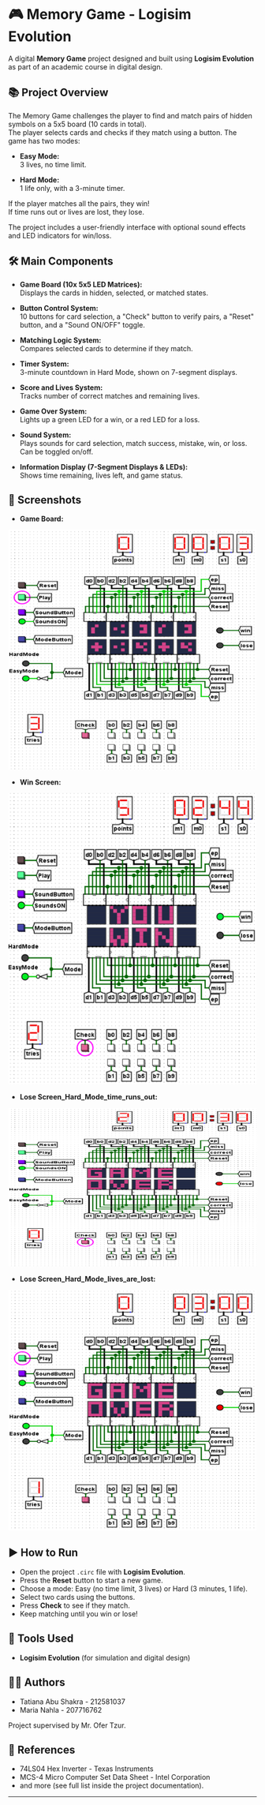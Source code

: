 # 🎮 Memory Game - Logisim Evolution

A digital **Memory Game** project designed and built using **Logisim Evolution** as part of an academic course in digital design.

## 📚 Project Overview
The Memory Game challenges the player to find and match pairs of hidden symbols on a 5x5 board (10 cards in total).  
The player selects cards and checks if they match using a button. The game has two modes:

- **Easy Mode:**  
  3 lives, no time limit.

- **Hard Mode:**  
  1 life only, with a 3-minute timer.

If the player matches all the pairs, they win!  
If time runs out or lives are lost, they lose.

The project includes a user-friendly interface with optional sound effects and LED indicators for win/loss.

## 🛠️ Main Components
- **Game Board (10x 5x5 LED Matrices):**  
  Displays the cards in hidden, selected, or matched states.

- **Button Control System:**  
  10 buttons for card selection, a "Check" button to verify pairs, a "Reset" button, and a "Sound ON/OFF" toggle.

- **Matching Logic System:**  
  Compares selected cards to determine if they match.

- **Timer System:**  
  3-minute countdown in Hard Mode, shown on 7-segment displays.

- **Score and Lives System:**  
  Tracks number of correct matches and remaining lives.

- **Game Over System:**  
  Lights up a green LED for a win, or a red LED for a loss.

- **Sound System:**  
  Plays sounds for card selection, match success, mistake, win, or loss. Can be toggled on/off.

- **Information Display (7-Segment Displays & LEDs):**  
  Shows time remaining, lives left, and game status.

## 📸 Screenshots

- **Game Board:** 

![Game Board:](assert/game_board.png)

- **Win Screen:** 

![Win Screen:](assert/win_screen.png)

- **Lose Screen_Hard_Mode_time_runs_out:**

![Lose Screen_Easy_Mode:](assert/lose_screen_1.png)

- **Lose Screen_Hard_Mode_lives_are_lost:**

![Lose Screen_Hard_Mode:](assert/lose_screen_2.png)

## ▶️ How to Run
- Open the project `.circ` file with **Logisim Evolution**.
- Press the **Reset** button to start a new game.
- Choose a mode: Easy (no time limit, 3 lives) or Hard (3 minutes, 1 life).
- Select two cards using the buttons.
- Press **Check** to see if they match.
- Keep matching until you win or lose!

## 🔧 Tools Used
- **Logisim Evolution** (for simulation and digital design)

## 👩‍💻 Authors
- Tatiana Abu Shakra - 212581037
- Maria Nahla - 207716762

Project supervised by Mr. Ofer Tzur.

## 📖 References
- 74LS04 Hex Inverter - Texas Instruments
- MCS-4 Micro Computer Set Data Sheet - Intel Corporation
- and more (see full list inside the project documentation).

---
